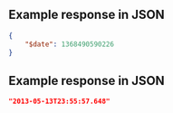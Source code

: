 ## Example response in JSON

```json
{
    "$date": 1368490590226
}
```

## Example response in JSON

```json
"2013-05-13T23:55:57.648"
```

